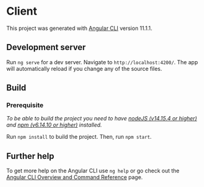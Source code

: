 # Client

This project was generated with [Angular CLI](https://github.com/angular/angular-cli) version 11.1.1.

## Development server

Run `ng serve` for a dev server. Navigate to `http://localhost:4200/`. The app will automatically reload if you change
any of the source files.

## Build

### Prerequisite

*To be able to build the project you need to have [nodeJS (v14.15.4 or higher)](https://github.com/nodejs/node) and [npm (v6.14.10 or higher)](https://github.com/npm) installed.*

Run `npm install` to build the project. Then, run `npm start`.

## Further help

To get more help on the Angular CLI use `ng help` or go check out
the [Angular CLI Overview and Command Reference](https://angular.io/cli) page.
